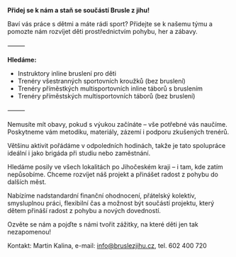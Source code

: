 **Přidej se k nám a staň se součástí Brusle z jihu!**

Baví vás práce s dětmi a máte rádi sport? Přidejte se k našemu týmu a pomozte nám rozvíjet děti prostřednictvím pohybu, her a zábavy.

⸻

**Hledáme:**
- Instruktory inline bruslení pro děti
- Trenéry všestranných sportovních kroužků (bez bruslení)
- Trenéry příměstkých multisportovních inline táborů s bruslením
- Trenéry příměstských multisportovních táborů (bez bruslení)

⸻

Nemusíte mít obavy, pokud s výukou začínáte – vše potřebné vás naučíme. Poskytneme vám metodiku, materiály, zázemí i podporu zkušených trenérů.

Většinu aktivit pořádáme v odpoledních hodinách, takže je tato spolupráce ideální i jako brigáda při studiu nebo zaměstnání.

Hledáme posily ve všech lokalitách po Jihočeském kraji – i tam, kde zatím nepůsobíme. Chceme rozvíjet náš projekt a přinášet radost z pohybu do dalších měst.

Nabízíme nadstandardní finanční ohodnocení, přátelský kolektiv, smysluplnou práci, flexibilní čas a možnost být součástí projektu, který dětem přináší radost z pohybu a nových dovedností.

Ozvěte se nám a pojďte s námi tvořit zážitky, na které děti jen tak nezapomenou!

Kontakt: Martin Kalina, e-mail: info@bruslezjihu.cz, tel. 602 400 720
